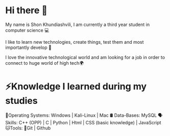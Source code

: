 # Hi there 👋
My name is Shon Khundiashvili, I am currently a third year student in computer science 💻

I like to learn new technologies, create things, test them and most importantly develop 🔨

I love the innovative technological world and am looking for a job in order to connect to huge world of high tech🌍

# ⚡Knowledge I learned during my studies 

📰Operating Systems: Windows | Kali-Linux | Mac
🛢️ Data-Bases: MySQL
🗣 Skills: C++ (OPP) | C | Python | Html | CSS (basic knowledge) | JavaScript
🐱‍Tools: 👤Git | Github
